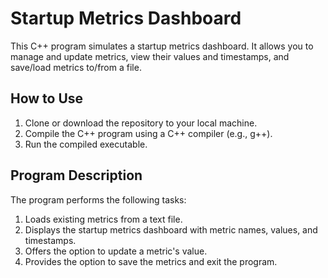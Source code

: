 # Startup Metrics Dashboard

This C++ program simulates a startup metrics dashboard. It allows you to manage and update metrics, view their values and timestamps, and save/load metrics to/from a file.

## How to Use

1. Clone or download the repository to your local machine.
2. Compile the C++ program using a C++ compiler (e.g., g++).
3. Run the compiled executable.

## Program Description

The program performs the following tasks:

1. Loads existing metrics from a text file.
2. Displays the startup metrics dashboard with metric names, values, and timestamps.
3. Offers the option to update a metric's value.
4. Provides the option to save the metrics and exit the program.

